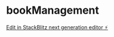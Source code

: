 # bookManagement

[Edit in StackBlitz next generation editor ⚡️](https://stackblitz.com/~/github.com/rYagi/bookManagement)
